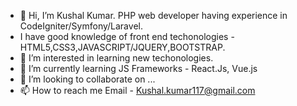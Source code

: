- 👋 Hi, I’m Kushal Kumar. PHP web developer having experience in CodeIgniter/Symfony/Laravel. 
- I have good knowledge of front end techonologies - HTML5,CSS3,JAVASCRIPT/JQUERY,BOOTSTRAP.
- 👀 I’m interested in learning new techonologies.
- 🌱 I’m currently learning JS Frameworks - React.Js, Vue.js
- 💞️ I’m looking to collaborate on ...
- 📫 How to reach me Email - Kushal.kumar117@gmail.com

<!---
Kushal-Kumar117-Dev/Kushal-Kumar117-Dev is a ✨ special ✨ repository because its `README.md` (this file) appears on your GitHub profile.
You can click the Preview link to take a look at your changes.
--->
